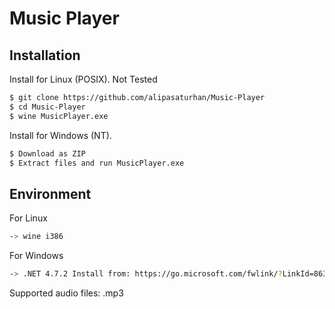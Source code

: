 # Music Player

## Installation

Install for Linux (POSIX). Not Tested
```bash
$ git clone https://github.com/alipasaturhan/Music-Player
$ cd Music-Player
$ wine MusicPlayer.exe
```
Install for Windows (NT).
```bash
$ Download as ZIP
$ Extract files and run MusicPlayer.exe
```
## Environment
For Linux
```bash
-> wine i386
```
For Windows
```bash
-> .NET 4.7.2 Install from: https://go.microsoft.com/fwlink/?LinkId=863262
```

Supported audio files: .mp3
